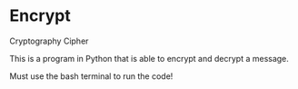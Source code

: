 # Encrypt

Cryptography Cipher

This is a program in Python that is able to encrypt and decrypt a message. 

Must use the bash terminal to run the code!
